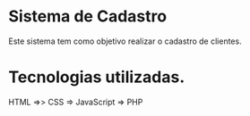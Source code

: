 # Sistema de Cadastro
Este sistema tem como objetivo realizar o cadastro de clientes.

# Tecnologias utilizadas.

HTML =>>
CSS =>
JavaScript =>
PHP
